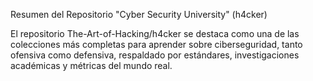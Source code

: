 Resumen del Repositorio "Cyber Security University" (h4cker)

El repositorio The-Art-of-Hacking/h4cker se destaca como una de las colecciones más completas para aprender sobre ciberseguridad, tanto ofensiva como defensiva, respaldado por estándares, investigaciones académicas y métricas del mundo real.
